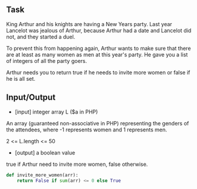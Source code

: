 ## Task

King Arthur and his knights are having a New Years party. Last year Lancelot was jealous of Arthur, because Arthur had a date and Lancelot did not, and they started a duel.

To prevent this from happening again, Arthur wants to make sure that there are at least as many women as men at this year's party. He gave you a list of integers of all the party goers.

Arthur needs you to return true if he needs to invite more women or false if he is all set.    
## Input/Output

* [input] integer array L ($a in PHP)

An array (guaranteed non-associative in PHP) representing the genders of the attendees, where -1 represents women and 1 represents men.

2 <= L.length <= 50

* [output] a boolean value

true if Arthur need to invite more women, false otherwise.
```python
def invite_more_women(arr):
    return False if sum(arr) <= 0 else True
```
